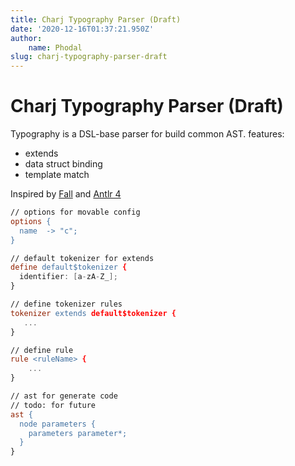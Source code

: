 ```yaml
---
title: Charj Typography Parser (Draft)
date: '2020-12-16T01:37:21.950Z'
author:
    name: Phodal
slug: charj-typography-parser-draft
---
```


# Charj Typography Parser (Draft)

Typography is a DSL-base parser for build common AST. features:

 - extends
 - data struct binding
 - template match

Inspired by [Fall](https://github.com/matklad/fall) and [Antlr 4](https://github.com/antlr/antlr4)

```lex
// options for movable config
options {
  name  -> "c";
}

// default tokenizer for extends
define default$tokenizer {
  identifier: [a-zA-Z_];
}

// define tokenizer rules
tokenizer extends default$tokenizer {
   ...
}

// define rule
rule <ruleName> {
    ...
}

// ast for generate code
// todo: for future
ast {
  node parameters {
    parameters parameter*;
  }
}
```

